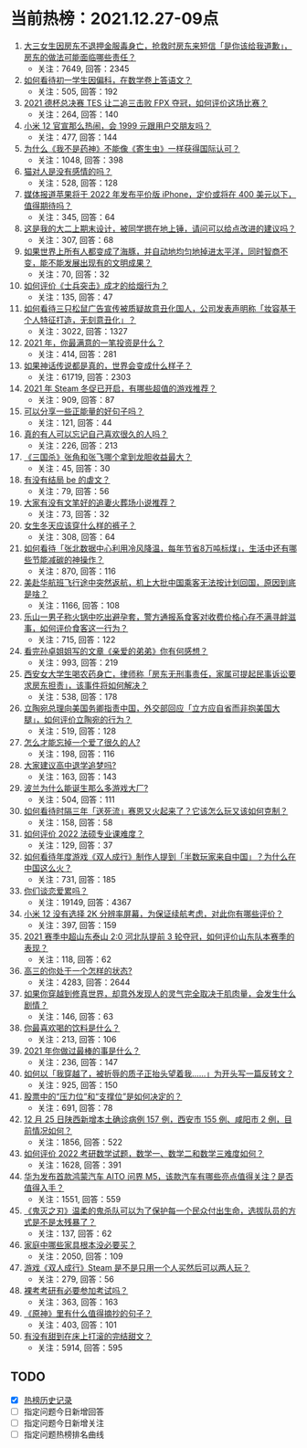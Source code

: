 # 当前热榜：2021.12.27-09点
1. [大三女生因房东不退押金服毒身亡，抢救时房东来短信「是你该给我道歉」，房东的做法可能面临哪些责任？](https://www.zhihu.com/question/507871462)
    * 关注：7649, 回答：2345
2. [如何看待初一学生因偏科，在数学卷上答语文？](https://www.zhihu.com/question/507641569)
    * 关注：505, 回答：192
3. [2021 德杯总决赛 TES 让二追三击败 FPX 夺冠，如何评价这场比赛？](https://www.zhihu.com/question/508458282)
    * 关注：264, 回答：140
4. [小米 12 官宣那么热闹，会 1999 元跟用户交朋友吗？](https://www.zhihu.com/question/507679431)
    * 关注：477, 回答：144
5. [为什么《我不是药神》不能像《寄生虫》一样获得国际认可？](https://www.zhihu.com/question/396970869)
    * 关注：1048, 回答：398
6. [猫对人是没有感情的吗？](https://www.zhihu.com/question/27378204)
    * 关注：528, 回答：128
7. [媒体报道苹果将于 2022 年发布平价版 iPhone，定价或将在 400 美元以下，值得期待吗？](https://www.zhihu.com/question/508069117)
    * 关注：345, 回答：64
8. [这是我的大二上期末设计，被同学摁在地上锤，请问可以给点改进的建议吗？](https://www.zhihu.com/question/508085954)
    * 关注：307, 回答：68
9. [如果世界上所有人都变成了海豚，并自动地均匀地掉进太平洋，同时智商不变，能不能发展出现有的文明成果？](https://www.zhihu.com/question/481463908)
    * 关注：70, 回答：32
10. [如何评价《士兵突击》成才的给烟行为？](https://www.zhihu.com/question/56063654)
    * 关注：135, 回答：47
11. [如何看待三只松鼠广告宣传被质疑故意丑化国人，公司发表声明称「妆容基于个人特征打造，无刻意丑化」？](https://www.zhihu.com/question/508326550)
    * 关注：3022, 回答：1327
12. [2021 年，你最满意的一笔投资是什么？](https://www.zhihu.com/question/507963919)
    * 关注：414, 回答：281
13. [如果神话传说都是真的，世界会变成什么样子？](https://www.zhihu.com/question/36260262)
    * 关注：61719, 回答：2303
14. [2021 年 Steam 冬促已开启，有哪些超值的游戏推荐？](https://www.zhihu.com/question/507856921)
    * 关注：909, 回答：87
15. [可以分享一些正能量的好句子吗？](https://www.zhihu.com/question/506687918)
    * 关注：121, 回答：44
16. [真的有人可以忘记自己喜欢很久的人吗？](https://www.zhihu.com/question/504957523)
    * 关注：226, 回答：213
17. [《三国杀》张角和张飞哪个拿到龙胆收益最大？](https://www.zhihu.com/question/503035560)
    * 关注：45, 回答：30
18. [有没有结局 be 的虐文？](https://www.zhihu.com/question/441810478)
    * 关注：79, 回答：56
19. [大家有没有文笔好的追妻火葬场小说推荐？](https://www.zhihu.com/question/470451550)
    * 关注：73, 回答：32
20. [女生冬天应该穿什么样的裤子？](https://www.zhihu.com/question/299786519)
    * 关注：308, 回答：64
21. [如何看待「张北数据中心利用冷风降温，每年节省8万吨标煤」，生活中还有哪些节能减碳的神操作？](https://www.zhihu.com/question/507736635)
    * 关注：870, 回答：116
22. [美赴华航班飞行途中突然返航，机上大批中国乘客无法按计划回国，原因到底是啥？](https://www.zhihu.com/question/508217985)
    * 关注：1166, 回答：108
23. [乐山一男子称火锅中吃出避孕套，警方通报系食客对收费价格心存不满寻衅滋事，如何评价食客这一行为？](https://www.zhihu.com/question/507770717)
    * 关注：715, 回答：122
24. [看完孙卓姐姐写的文章《亲爱的弟弟》你有何感想？](https://www.zhihu.com/question/506786356)
    * 关注：993, 回答：219
25. [西安女大学生喝农药身亡，律师称「房东无刑事责任，家属可提起民事诉讼要求房东担责」，该事件将如何解决？](https://www.zhihu.com/question/507943221)
    * 关注：538, 回答：178
26. [立陶宛总理向美国务卿指责中国，外交部回应「立方应自省而非抱美国大腿」，如何评价立陶宛的行为？](https://www.zhihu.com/question/507768062)
    * 关注：519, 回答：128
27. [怎么才能忘掉一个爱了很久的人?](https://www.zhihu.com/question/507669563)
    * 关注：198, 回答：116
28. [大家建议高中退学追梦吗?](https://www.zhihu.com/question/507998004)
    * 关注：163, 回答：143
29. [波兰为什么能诞生那么多游戏大厂?](https://www.zhihu.com/question/507957646)
    * 关注：504, 回答：111
30. [如何看待时隔三年「送死流」赛恩又火起来了？它该怎么玩又该如何克制？](https://www.zhihu.com/question/507731887)
    * 关注：158, 回答：58
31. [如何评价 2022 法硕专业课难度？](https://www.zhihu.com/question/508387908)
    * 关注：129, 回答：37
32. [如何看待年度游戏《双人成行》制作人提到「半数玩家来自中国」？为什么在中国这么火？](https://www.zhihu.com/question/507701497)
    * 关注：731, 回答：185
33. [你们谈恋爱累吗？](https://www.zhihu.com/question/399471584)
    * 关注：19149, 回答：4367
34. [小米 12 没有选择 2K 分辨率屏幕，为保证续航考虑，对此你有哪些评价？](https://www.zhihu.com/question/508018353)
    * 关注：397, 回答：159
35. [2021 赛季中超山东泰山 2:0 河北队提前 3 轮夺冠，如何评价山东队本赛季的表现？](https://www.zhihu.com/question/508451693)
    * 关注：118, 回答：62
36. [高三的你处于一个怎样的状态?](https://www.zhihu.com/question/310950607)
    * 关注：4283, 回答：2644
37. [如果你穿越到修真世界，却意外发现人的灵气完全取决于肌肉量，会发生什么剧情？](https://www.zhihu.com/question/506261980)
    * 关注：146, 回答：63
38. [你最喜欢喝的饮料是什么？](https://www.zhihu.com/question/295145834)
    * 关注：213, 回答：106
39. [2021 年你做过最棒的事是什么？](https://www.zhihu.com/question/507692074)
    * 关注：236, 回答：147
40. [如何以「我穿越了，被折辱的质子正抬头望着我……」为开头写一篇反转文？](https://www.zhihu.com/question/500514247)
    * 关注：925, 回答：150
41. [股票中的“压力位”和“支撑位”是如何决定的？](https://www.zhihu.com/question/305868502)
    * 关注：691, 回答：78
42. [12 月 25 日陕西新增本土确诊病例 157 例，西安市 155 例、咸阳市 2 例，目前情况如何？](https://www.zhihu.com/question/508368277)
    * 关注：1856, 回答：522
43. [如何评价 2022 考研数学试题，数学一、数学二和数学三难度如何？](https://www.zhihu.com/question/508289493)
    * 关注：1628, 回答：391
44. [华为发布首款鸿蒙汽车 AITO 问界 M5，该款汽车有哪些亮点值得关注？是否值得入手？](https://www.zhihu.com/question/507970125)
    * 关注：1551, 回答：559
45. [《鬼灭之刃》温柔的鬼杀队可以为了保护每一个民众付出生命，选拔队员的方式是不是太残暴了？](https://www.zhihu.com/question/503904844)
    * 关注：137, 回答：62
46. [家庭中哪些家具根本没必要买？](https://www.zhihu.com/question/462601767)
    * 关注：2050, 回答：109
47. [游戏《双人成行》Steam 是不是只用一个人买然后可以两人玩？](https://www.zhihu.com/question/452248276)
    * 关注：279, 回答：56
48. [裸考考研有必要参加考试吗？](https://www.zhihu.com/question/38707397)
    * 关注：363, 回答：163
49. [《原神》里有什么值得摘抄的句子？](https://www.zhihu.com/question/503759306)
    * 关注：403, 回答：101
50. [有没有甜到在床上打滚的完结甜文？](https://www.zhihu.com/question/462480016)
    * 关注：5914, 回答：595
## TODO
* [x] [热榜历史记录](hot_history/AllHot.md)
* [ ] 指定问题今日新增回答
* [ ] 指定问题今日新增关注
* [ ] 指定问题热榜排名曲线
